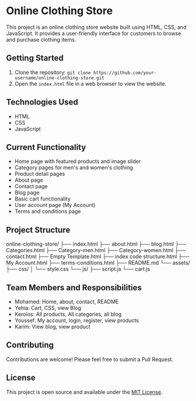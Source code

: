 # Online Clothing Store

This project is an online clothing store website built using HTML, CSS, and JavaScript. It provides a user-friendly interface for customers to browse and purchase clothing items.

## Getting Started

1. Clone the repository: `git clone https://github.com/your-username/online-clothing-store.git`
2. Open the `index.html` file in a web browser to view the website.

## Technologies Used

- HTML
- CSS
- JavaScript

## Current Functionality

- Home page with featured products and image slider
- Category pages for men's and women's clothing
- Product detail pages
- About page
- Contact page
- Blog page
- Basic cart functionality
- User account page (My Account)
- Terms and conditions page

## Project Structure

online-clothing-store/
├── index.html
├── about.html
├── blog.html
├── Categories.html
├── Category-men.html
├── Category-women.html
├── contact.html
├── Empty Template.html
├── index code structure.html
├── My Account.html
├── terms-conditions.html
├── README.md
└── assets/
├── css/
│ └── style.css
└── js/
├── script.js
└── cart.js

## Team Members and Responsibilities

- Mohamed: Home, about, contact, README
- Yehia: Cart, CSS, view Blog
- Kerolos: All products, All categories, all blog
- Youssef: My account, login, register, view products
- Karim: View blog, view product

## Contributing

Contributions are welcome! Please feel free to submit a Pull Request.

## License

This project is open source and available under the [MIT License](LICENSE).
